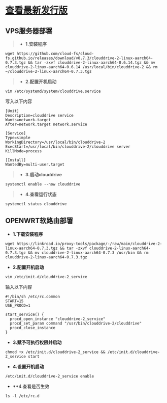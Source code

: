 # [查看最新发行版](https://github.com/cloud-fs/cloud-fs.github.io/releases) 

## VPS服务器部署

> - **1.安装程序**

```
wget https://github.com/cloud-fs/cloud-fs.github.io/releases/download/v0.7.3/clouddrive-2-linux-aarch64-0.7.3.tgz && tar -zxvf clouddrive-2-linux-aarch64-0.6.14.tgz && mv clouddrive-2-linux-aarch64-0.6.14 /usr/local/bin/clouddrive-2 && rm ~/clouddrive-2-linux-aarch64-0.7.3.tgz
```

> - **2.配置开机启动**
```
vim /etc/systemd/system/clouddrive.service
```
写入以下内容
```
[Unit]
Description=clouddrive service
Wants=network.target
After=network.target network.service

[Service]
Type=simple
WorkingDirectory=/usr/local/bin/clouddrive-2
ExecStart=/usr/local/bin/clouddrive-2/clouddrive server
KillMode=process

[Install]
WantedBy=multi-user.target
```
> - **3.启动clouddrive**

```
systemctl enable --now clouddrive
```
> - **4.查看运行状态**

```
systemctl status clouddrive
```

## OPENWRT软路由部署</summary>

- **1.下载安装程序**
```
wget https://linkroad.io/proxy-tools/package/-/raw/main/clouddrive-2-linux-aarch64-0.7.3.tgz && tar -zxvf clouddrive-2-linux-aarch64-0.7.3.tgz && mv clouddrive-2-linux-aarch64-0.7.3 /usr/bin && rm clouddrive-2-linux-aarch64-0.7.3.tgz 
```
- **2.配置开机启动**
```
vim /etc/init.d/clouddrive-2_service
```
输入以下内容
```
#!/bin/sh /etc/rc.common
START=15
USE_PROCD=1

start_service() {
  procd_open_instance "clouddrive-2_service"
  procd_set_param command "/usr/bin/clouddrive-2/clouddrive"
  procd_close_instance
}
```


- **3.赋予可执行权限并启动**
```
chmod +x /etc/init.d/clouddrive-2_service && /etc/init.d/clouddrive-2_service start
```
- **4.设置开机启动**
```
/etc/init.d/clouddrive-2_service enable
```
- **4.查看是否生效
```
ls -l /etc/rc.d
```
